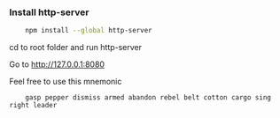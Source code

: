 ### Install http-server

```bash
    npm install --global http-server
```
cd to root folder and run http-server

Go to http://127.0.0.1:8080


Feel free to use this mnemonic

```text
    gasp pepper dismiss armed abandon rebel belt cotton cargo sing right leader
```
